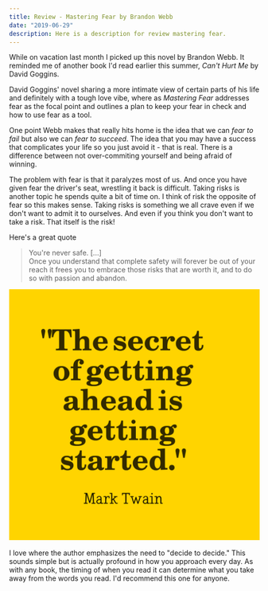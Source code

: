 ```yaml
---
title: Review - Mastering Fear by Brandon Webb
date: "2019-06-29"
description: Here is a description for review mastering fear.
---
```


While on vacation last month I picked up this novel by Brandon Webb. It reminded me of another book I'd read earlier this summer, *Can't Hurt Me* by David Goggins. 

David Goggins' novel sharing a more intimate view of certain parts of his life and definitely with a tough love vibe, where as *Mastering Fear* addresses fear as the focal point and outlines a plan to keep your fear in check and how to use fear as a tool. 

One point Webb makes that really hits home is the idea that we can *fear to fail* but also we can *fear to succeed*. The idea that you may have a success that complicates your life so you just avoid it - that is real. There is a difference between not over-commiting yourself and being afraid of winning. 

The problem with fear is that it paralyzes most of us. And once you have given fear the driver's seat, wrestling it back is difficult. Taking risks is another topic he spends quite a bit of time on. I think of risk the opposite of fear so this makes sense. Taking risks is something we all crave even if we don't want to admit it to ourselves. And even if you think you don't want to take a risk. That itself is the risk!

Here's a great quote

> You're never safe.  [...]  
> Once you understand that complete safety will forever be out of your reach
> it frees you to embrace those risks that are worth it, and to do so with passion and abandon.

![Mark Twain quote](./mkquote.png)

I love where the author emphasizes the need to "decide to decide." This sounds simple but is actually profound in how you approach every day. As with any book, the timing of when you read it can determine what you take away from the words you read. I'd recommend this one for anyone. 

